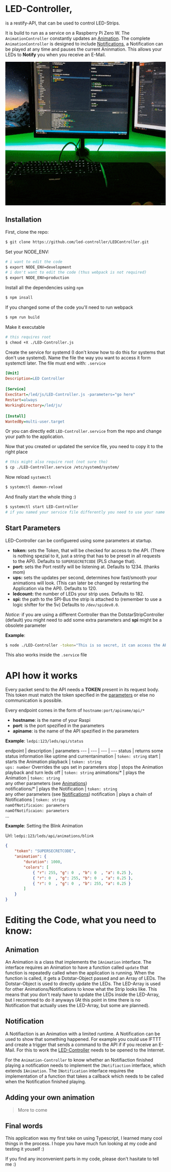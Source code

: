# LED-Controller,
is a restify-API, that can be used to control LED-Strips.

It is build to run as a service on a Raspberry Pi Zero W. The `AnimationController` constantly updates an [Animation](#Animation). The complete `AnimationController` is designed to include [Notifications](#Notification), a Notification can be played at any time and pauses the current Aninmation. This allows your LEDs to **Notify** you when you receive an E-Mail.

<p align="center">
  <img src="./img/Notification.gif" alt="Notifiaction"
       width="654" height="450">
</p>

## Installation

First, clone the repo:
```bash
$ git clone https://github.com/led-controller/LEDController.git
```

Set your NODE_ENV:
```bash
# i want to edit the code
$ export NODE_ENV=development
# i don't want to edit the code (thus webpack is not required)
$ export NODE_ENV=production
```

Install all the dependencies using `npm`
```bash
$ npm insall
```

If you changed some of the code you'll need to run webpack
```bash
$ npm run build
```

Make it executable
```bash
# this requires root
$ chmod +X ./LED-Controller.js
```

Create the service for systemd (I don't know how to do this for systems that don't use systemd). Name the file the way you want to access it form systemctl later. The file must end with: `.service`
```ini
[Unit]
Description=LED Controller

[Service]
ExecStart=/led/js/LED-Controller.js -parameters="go here"
Restart=always
WorkingDirectory=/led/js/

[Install]
WantedBy=multi-user.target
```
Or you can directly edit `LED-Controller.service` from the repo and change your path to the application.

Now that you created or updated the service file, you need to copy it to the right place
```bash
# this might also require root (not sure tho)
$ cp ./LED-Controller.service /etc/systemd/system/
```

Now reload `systemctl`
```bash
$ systemctl daemon-reload
```

And finally start the whole thing :)
```bash
$ systemctl start LED-Controller
# if you named your service file differently you need to use your name (this time without .service)
```

## Start Parameters

LED-Controller can be configuered using some parameters at startup.
- **token:** sets the Token, that will be checked for access to the API. (There is nothing spezial to it, just a string that has to be preset in all requests to the API). Defaults to `SUPERSECRETCODE` (PLS change that).
- **port:** sets the Port restify will be listening at. Defaults to 1234. (thanks mom)
- **ups:** sets the updates per second, determines how fast/smooth your animations will look. (This can later be changed by restarting the Application via the API). Defaults to 120.
- **ledcount:** the number of LEDs your strip uses. Defaults to 182.
- **spi:** the path to the SPI-Bus the strip is attached to (remember to use a logic shifter for the 5v) Defaults to `/dev/spidev0.0`.

*Notice:* if you are using a different Controller than the DotstarStripController (default) you might need to add some extra parameters and **spi** might be a obsolete parameter

**Example**:
```bash
$ node ./LED-Controller -token="This is so secret, it can access the API" -ups=60 -ledcount=60
```
This also works inside the `.service` file

# API how it works

Every packet send to the API needs a **TOKEN** present in its request body. This token must match the token specified in the [parameters]() or else no communication is possible.

Every endpoint comes in the form of `hostname:port/apiname/api/*`
- **hostname**: is the name of your Raspi
- **port**: is the port spezified in the parameters
- **apiname**: is the name of the API spezified in the parameters

**Example**: `ledpi:123/leds/api/status`

endpoint | description | parameters
--- | --- | --- | ---
status | returns some status information like uptime and currentanimation | `token: string`
start | starts the Animation playback | `token: string` <br> `ups: number` Overrides the ups set in parameters
stop | stops the Animation playback and turn leds off | `token: string`
animations/* | plays the Animation | `token: string` <br> any other parameters (see [Animations](https://github.com/led-controller/LEDController/wiki/Animations))  
notifications/* | plays the Notification | `token: string` <br> any other parameters (see [Notifications](https://github.com/led-controller/LEDController/wiki/Notifications))
notification | plays a chain of Notifications | `token: string` <br> `namOfNotificaion: parameters` <br> `namOfNotificaion: parameters` <br> ...

**Example**: Setting the Blink Animation

Url: `ledpi:123/leds/api/animations/blink`
```json
{
    "token": "SUPERSECRETCODE",
    "animation": {
        "duration": 1000,
        "colors": [
            { "r": 255, "g": 0  , "b": 0  , "a": 0.25 },
            { "r": 0  , "g": 255, "b": 0  , "a": 0.25 },
            { "r": 0  , "g": 0  , "b": 255, "a": 0.25 }
        ]
    }
}
```

# Editing the Code, what you need to know:

## Animation

An Animation is a class that implements the `IAnimation` interface. The interface requires an Animation to have a function called `update` that function is repeatedly called when the application is running. When the function is called, it gets a Dotstar-Object passed and an Array of LEDs. The Dotstar-Object is used to directly update the LEDs. The LED-Array is used for other Animations/Notifications to know what the Strip looks like. This means that you don't realy have to update the LEDs inside the LED-Array, but I recommed to do it anyways (At this point in time there is no Notification that actually uses the LED-Array, but some are planned).

## Notification

A Notifiaction is an Animation with a limited runtime. A Notification can be used to show that something happened. For example you could use IFTTT and create a trigger that sends a command to the API if if you receive an E-Mail. For this to work the [LED-Controller](#LED-Controller,) needs to be opened to the Internet.

For the `Animation-Controller` to know whether an Notifiaction finished playing a notification needs to implement the `INotifiaction` interface, which extends `IAnimation`. The `INotification` interface requires the implementation of a function that takes a callback which needs to be called when the Notification finished playing.

## Adding your own animation

> More to come

## Final words

This application was my first take on using Typescript, I learned many cool things in the process. I hope you have much fun looking at my code and testing it youself :)

If you find any inconvenient parts in my code, please don't hasitate to tell me :) 
